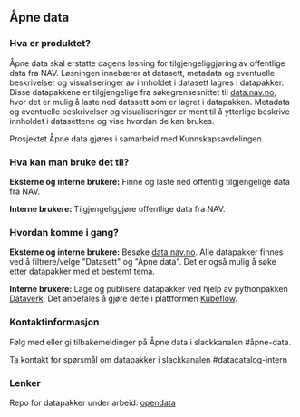 ## Åpne data

### Hva er produktet?
Åpne data skal erstatte dagens løsning for tilgjengeliggjøring av offentlige data fra NAV.
Løsningen innebærer at datasett, metadata og eventuelle beskrivelser og visualiseringer av innholdet i datasett lagres i datapakker.
Disse datapakkene er tilgjengelige fra søkegrensesnittet til [data.nav.no](data.nav.no), hvor det er mulig å laste ned datasett som er lagret i datapakken.
Metadata og eventuelle beskrivelser og visualiseringer er ment til å ytterlige beskrive innholdet i datasettene og vise hvordan de kan brukes. 

Prosjektet Åpne data gjøres i samarbeid med Kunnskapsavdelingen.

### Hva kan man bruke det til?
**Eksterne og interne brukere:** Finne og laste ned offentlig tilgjengelige data fra NAV.

**Interne brukere:**  Tilgjengeliggjøre offentlige data fra NAV.

### Hvordan komme i gang?
**Eksterne og interne brukere:** Besøke [data.nav.no](data.nav.no). Alle datapakker finnes ved å filtrere/velge "Datasett" og "Åpne data". Det er også mulig å søke etter datapakker med et bestemt tema.

**Interne brukere:** Lage og publisere datapakker ved hjelp av pythonpakken [Dataverk](https://github.com/navikt/nada/blob/master/content/analyseplattform/dataverk/README.md). Det anbefales å gjøre dette i plattformen [Kubeflow](https://github.com/navikt/nada/tree/master/content/analyseplattform/kubeflow).

### Kontaktinformasjon
Følg med eller gi tilbakemeldinger på Åpne data i slackkanalen #åpne-data.

Ta kontakt for spørsmål om datapakker i slackkanalen #datacatalog-intern

### Lenker
Repo for datapakker under arbeid: [opendata](https://github.com/navikt/opendata)
